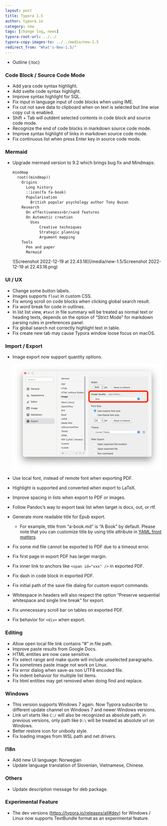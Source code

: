```yaml
---
layout: post
title: Typora 1.5
author: typora.io
category: new
tags: [change log, news]
typora-root-url: ../../
typora-copy-images-to: ../../media/new-1.5
redirect_from: "What's-New-1.5/"
---
```


* Outline
{:toc}
### Code Block / Source Code Mode

- Add yara code syntax highlight.
- Add svelte code syntax highlight.
- Improve syntax highlight for SQL.
- Fix input in language input of code blocks when using IME.
- Fix cut not save data to clipboard when on text is selected but line wise copy cut is enabled.
- Shift + Tab will outdent selected contents in code block and source code mode.
- Recognize the end of code blocks in markdown source code mode.
- Improve syntax highlight of links in markdown source code mode.
- Fix continuous list when press Enter key in source code mode.

### Mermaid

- Upgrade mermaid version to 9.2 which brings bug fix and Mindmaps:

  ```mermaid
  mindmap
    root((mindmap))
      Origins
        Long history
        ::icon(fa fa-book)
        Popularisation
          British popular psychology author Tony Buzan
      Research
        On effectiveness<br/>and features
        On Automatic creation
          Uses
              Creative techniques
              Strategic planning
              Argument mapping
      Tools
        Pen and paper
        Mermaid
  ```

  ![Screenshot 2022-12-19 at 22.43.18](/media/new-1.5/Screenshot 2022-12-19 at 22.43.18.png)

### UI / UX

- Change some button labels.
- Images supports `float` in custom CSS.
- Fix wrong scroll on code blocks when clicking global search result.
- Fix word break for code in outlines.
- In list list view, `#test` in file summary will be treated as normal text or heading texts, depends on the option of “Strict Mode” for markdown parsing rules in preferences panel.
- Fix global search not correctly highlight text in table.
- Fix create new tab may cause Typora window loose focus on macOS.

### Import / Export

- Image export now support quantity options.

  <img src="/media/new-1.5/Screenshot 2022-12-21 at 10.52.11.png" alt="Screenshot 2022-12-21 at 10.52.11" style="zoom:50%;" />

- Use local font, instead of remote font when exporting PDF.

- Highlight is supported and converted when export to LaTeX.

- Improve spacing in lists when export to PDF or images.

- Follow Pandoc’s way to export task list when target is docx, out, or rtf.

- Generate more readable title for Epub export. 
  - For example, title from “a-book.md” is “A Book” by default. Please note that you can customize title by using title attribute in [YAML front matters](/YAML/).

- Fix some md file cannot be exported to PDF due to a timeout error.

- Fix first page in export PDF has larger margin.

- Fix inner link to anchors like `<span id="xxx" />` in exported PDF.

- Fix dash in code block in exported PDF.

- Fix initial path of the save file dialog for custom export commands.

- Whitespace in headers will also respect the option “Preserve sequential whitespace and single line break” for export.

- Fix unnecessary scroll bar on tables on exported PDF.

- Fix behavior for `<div>` when export.

### Editing

- Allow open local file link contains “#” in file path.
- Improve paste results from Google Docs.
- HTML entities are now case sensitive.
- Fix select range and make quote will include unselected paragraphs.
- Fix sometimes paste image not work on Linux.
- Fix error dialog when save-as non UTF8 encoded file.
- Fix indent behavior for multiple list items.
- Fix html entities may get removed when doing find and replace.

### Windows

- This version supports Windows 7 again. Now Typora subscribe to different update channel on Windows 7 and newer Windows versions.
- Link url starts like `C:/` will also be recognized as absolute path, in previous versions, only path like `D:\` will be treated as absolute url on Windows.
- Better restore icon for unibody style.
- Fix loading images from WSL path and net drivers.

### I18n

- Add new UI language: Norwegian
- Update language translation of Slovenian, Vietnamese, Chinese.

### Others

- Update description message for deb package.

### Experimental Feature

- The dev versions (https://typora.io/releases/all#dev) for Windows / Linux now supports TextBundle format as an experimental feature.
